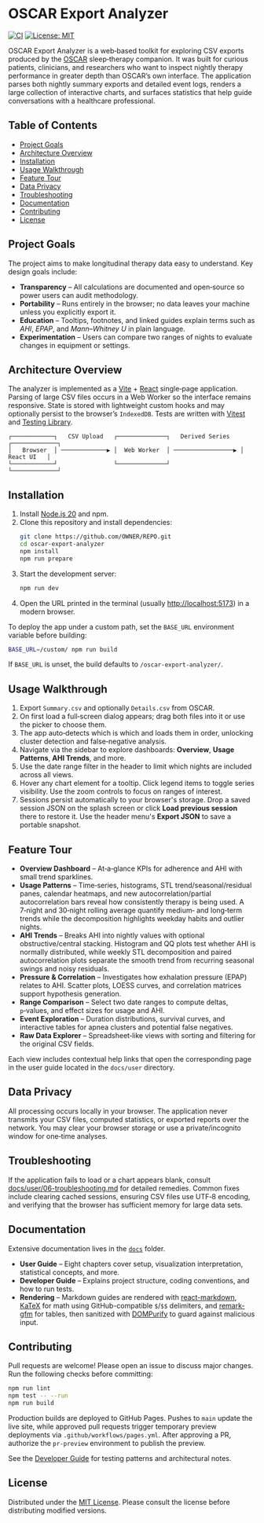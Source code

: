 # OSCAR Export Analyzer

[![CI](https://github.com/kabaka/oscar-export-analyzer/actions/workflows/ci.yml/badge.svg)](https://github.com/OWNER/REPO/actions/workflows/ci.yml)
[![License: MIT](https://img.shields.io/badge/license-MIT-blue.svg)](LICENSE)

OSCAR Export Analyzer is a web‑based toolkit for exploring CSV exports produced by the [OSCAR](https://www.sleepfiles.com/OSCAR/) sleep‑therapy companion. It was built for curious patients, clinicians, and researchers who want to inspect nightly therapy performance in greater depth than OSCAR’s own interface. The application parses both nightly summary exports and detailed event logs, renders a large collection of interactive charts, and surfaces statistics that help guide conversations with a healthcare professional.

## Table of Contents

- [Project Goals](#project-goals)
- [Architecture Overview](#architecture-overview)
- [Installation](#installation)
- [Usage Walkthrough](#usage-walkthrough)
- [Feature Tour](#feature-tour)
- [Data Privacy](#data-privacy)
- [Troubleshooting](#troubleshooting)
- [Documentation](#documentation)
- [Contributing](#contributing)
- [License](#license)

## Project Goals

The project aims to make longitudinal therapy data easy to understand. Key design goals include:

- **Transparency** – All calculations are documented and open‑source so power users can audit methodology.
- **Portability** – Runs entirely in the browser; no data leaves your machine unless you explicitly export it.
- **Education** – Tooltips, footnotes, and linked guides explain terms such as _AHI_, _EPAP_, and _Mann–Whitney U_ in plain language.
- **Experimentation** – Users can compare two ranges of nights to evaluate changes in equipment or settings.

## Architecture Overview

The analyzer is implemented as a [Vite](https://vitejs.dev/) + [React](https://react.dev/) single‑page application. Parsing of large CSV files occurs in a Web Worker so the interface remains responsive. State is stored with lightweight custom hooks and may optionally persist to the browser’s `IndexedDB`. Tests are written with [Vitest](https://vitest.dev/) and [Testing Library](https://testing-library.com/).

```
┌────────────┐   CSV Upload   ┌──────────────┐   Derived Series   ┌─────────────┐
│   Browser  │ ─────────────▶ │  Web Worker  │ ─────────────────▶ │  React UI   │
└────────────┘                └──────────────┘                    └─────────────┘
```

## Installation

1. Install [Node.js 20](https://nodejs.org/) and npm.
2. Clone this repository and install dependencies:
   ```bash
   git clone https://github.com/OWNER/REPO.git
   cd oscar-export-analyzer
   npm install
   npm run prepare
   ```
3. Start the development server:
   ```bash
   npm run dev
   ```
4. Open the URL printed in the terminal (usually <http://localhost:5173>) in a modern browser.

To deploy the app under a custom path, set the `BASE_URL` environment variable before building:

```bash
BASE_URL=/custom/ npm run build
```

If `BASE_URL` is unset, the build defaults to `/oscar-export-analyzer/`.

## Usage Walkthrough

1. Export `Summary.csv` and optionally `Details.csv` from OSCAR.
2. On first load a full‑screen dialog appears; drag both files into it or use the picker to choose them.
3. The app auto‑detects which is which and loads them in order, unlocking cluster detection and false‑negative analysis.
4. Navigate via the sidebar to explore dashboards: **Overview**, **Usage Patterns**, **AHI Trends**, and more.
5. Use the date range filter in the header to limit which nights are included across all views.
6. Hover any chart element for a tooltip. Click legend items to toggle series visibility. Use the zoom controls to focus on ranges of interest.
7. Sessions persist automatically to your browser's storage. Drop a saved session JSON on the splash screen or click **Load previous session** there to restore it. Use the header menu's **Export JSON** to save a portable snapshot.

## Feature Tour

- **Overview Dashboard** – At‑a‑glance KPIs for adherence and AHI with small trend sparklines.
- **Usage Patterns** – Time‑series, histograms, STL trend/seasonal/residual panes, calendar heatmaps, and new autocorrelation/partial autocorrelation bars reveal how consistently therapy is being used. A 7‑night and 30‑night rolling average quantify medium‑ and long‑term trends while the decomposition highlights weekday habits and outlier nights.
- **AHI Trends** – Breaks AHI into nightly values with optional obstructive/central stacking. Histogram and QQ plots test whether AHI is normally distributed, while weekly STL decomposition and paired autocorrelation plots separate the smooth trend from recurring seasonal swings and noisy residuals.
- **Pressure & Correlation** – Investigates how exhalation pressure (EPAP) relates to AHI. Scatter plots, LOESS curves, and correlation matrices support hypothesis generation.
- **Range Comparison** – Select two date ranges to compute deltas, `p`‑values, and effect sizes for usage and AHI.
- **Event Exploration** – Duration distributions, survival curves, and interactive tables for apnea clusters and potential false negatives.
- **Raw Data Explorer** – Spreadsheet‑like views with sorting and filtering for the original CSV fields.

Each view includes contextual help links that open the corresponding page in the user guide located in the `docs/user` directory.

## Data Privacy

All processing occurs locally in your browser. The application never transmits your CSV files, computed statistics, or exported reports over the network. You may clear your browser storage or use a private/incognito window for one‑time analyses.

## Troubleshooting

If the application fails to load or a chart appears blank, consult [docs/user/06-troubleshooting.md](docs/user/06-troubleshooting.md) for detailed remedies. Common fixes include clearing cached sessions, ensuring CSV files use UTF‑8 encoding, and verifying that the browser has sufficient memory for large data sets.

## Documentation

Extensive documentation lives in the [`docs`](./docs) folder.

- **User Guide** – Eight chapters cover setup, visualization interpretation, statistical concepts, and more.
- **Developer Guide** – Explains project structure, coding conventions, and how to run tests.
- **Rendering** – Markdown guides are rendered with [react-markdown](https://github.com/remarkjs/react-markdown), [KaTeX](https://katex.org/) for math using GitHub-compatible `$`/`$$` delimiters, and [remark-gfm](https://github.com/remarkjs/remark-gfm) for tables, then sanitized with [DOMPurify](https://github.com/cure53/DOMPurify) to guard against malicious input.

## Contributing

Pull requests are welcome! Please open an issue to discuss major changes. Run the following checks before committing:

```bash
npm run lint
npm test -- --run
npm run build
```

Production builds are deployed to GitHub Pages. Pushes to `main` update the live site, while approved pull requests trigger temporary preview deployments via `.github/workflows/pages.yml`. After approving a PR, authorize the `pr-preview` environment to publish the preview.

See the [Developer Guide](docs/developer/README.md) for testing patterns and architectural notes.

## License

Distributed under the [MIT License](LICENSE). Please consult the license before distributing modified versions.
